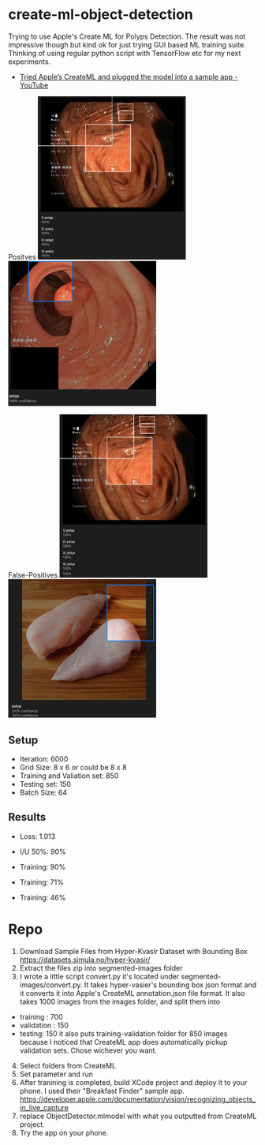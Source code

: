 # create-ml-object-detection

Trying to use Apple's Create ML for Polyps Detection. The result was not impressive though but kind ok for just trying GUI based ML training suite. Thinking of using regular python script with TensorFlow etc for my next experiments.

- [Tried Apple’s CreateML and plugged the model into a sample app - YouTube](https://www.youtube.com/watch?v=GF25mYBaoRk) 

Positves
<img src="https://raw.githubusercontent.com/kiichi/create-ml-object-detection/main/results/review-polyps1.jpg" width=300/><img src="https://raw.githubusercontent.com/kiichi/create-ml-object-detection/main/results/review-polyps2.jpg" width=300/>

False-Positives
<img src="https://raw.githubusercontent.com/kiichi/create-ml-object-detection/main/results/review-not-polyps.jpg" width=300/>
<img src="https://raw.githubusercontent.com/kiichi/create-ml-object-detection/main/results/review-chiken.jpg" width=300/>



## Setup

- Iteration: 6000
- Grid Size: 8 x 6 or could be 8 x 8
- Training and Valiation set: 850
- Testing set: 150
- Batch Size: 64

## Results

- Loss: 1.013
- I/U 50%: 90%

- Training: 90%
- Training: 71%
- Training: 46%

# Repo

1. Download Sample Files from Hyper-Kvasir Dataset with Bounding Box https://datasets.simula.no/hyper-kvasir/ 
2. Extract the files zip into segmented-images folder 
2. I wrote a little script convert.py it's located under segmented-images/convert.py. It takes hyper-vasier's bounding box json format and it converts it into Apple's CreateML annotation.json file format. It also takes 1000 images from the images folder, and split them into
- training : 700
- validation : 150
- testing: 150
it also puts training-validation folder for 850 images because I noticed that CreateML app does automatically pickup validation sets. Chose wichever you want.
4. Select folders from CreateML
5. Set parameter and run
6. After tranining is completed, build XCode project and deploy it to your phone. I used their "Breakfast Finder" sample app.
https://developer.apple.com/documentation/vision/recognizing_objects_in_live_capture
7. replace ObjectDetector.mlmodel with what you outputted from CreateML project.
8. Try the app on your phone.
